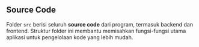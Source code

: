 ## Source Code

Folder `src` berisi seluruh **source code** dari program, termasuk backend dan frontend. Struktur folder ini membantu memisahkan fungsi-fungsi utama aplikasi untuk pengelolaan kode yang lebih mudah.